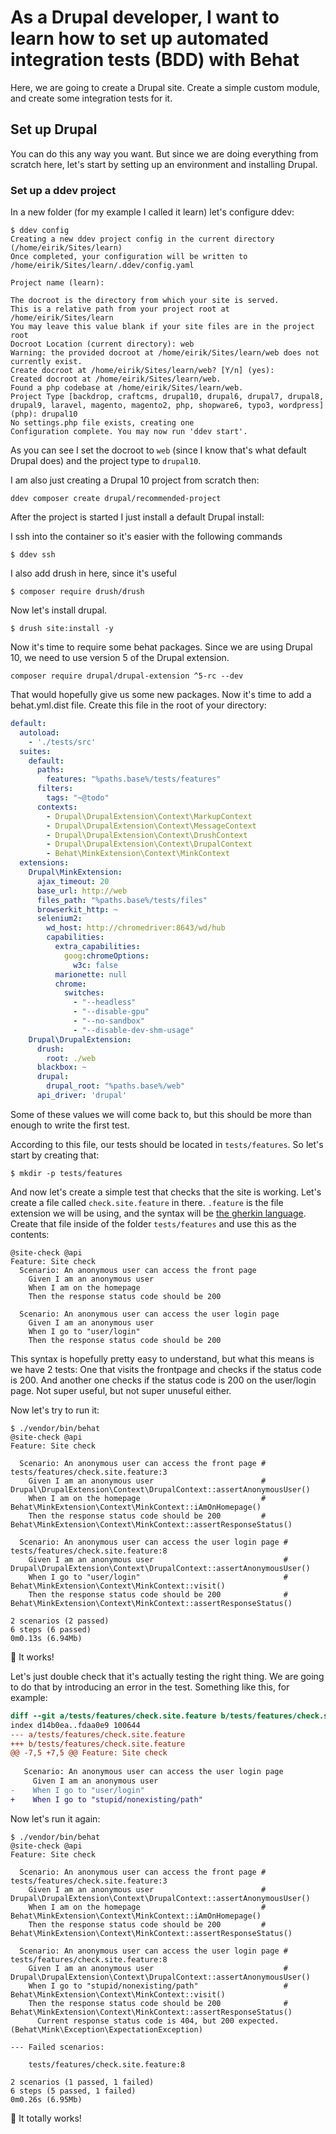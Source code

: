 # As a Drupal developer, I want to learn how to set up automated integration tests (BDD) with Behat

Here, we are going to create a Drupal site. Create a simple custom module, and create some integration tests for it.

## Set up Drupal

You can do this any way you want. But since we are doing everything from scratch here, let's start by setting up an environment and installing Drupal.

### Set up a ddev project

In a new folder (for my example I called it learn) let's configure ddev:

```
$ ddev config
Creating a new ddev project config in the current directory (/home/eirik/Sites/learn) 
Once completed, your configuration will be written to /home/eirik/Sites/learn/.ddev/config.yaml
 
Project name (learn): 

The docroot is the directory from which your site is served.
This is a relative path from your project root at /home/eirik/Sites/learn 
You may leave this value blank if your site files are in the project root 
Docroot Location (current directory): web
Warning: the provided docroot at /home/eirik/Sites/learn/web does not currently exist. 
Create docroot at /home/eirik/Sites/learn/web? [Y/n] (yes): 
Created docroot at /home/eirik/Sites/learn/web. 
Found a php codebase at /home/eirik/Sites/learn/web. 
Project Type [backdrop, craftcms, drupal10, drupal6, drupal7, drupal8, drupal9, laravel, magento, magento2, php, shopware6, typo3, wordpress] (php): drupal10
No settings.php file exists, creating one 
Configuration complete. You may now run 'ddev start'. 
```

As you can see I set the docroot to `web` (since I know that's what default Drupal does) and the project type to `drupal10`.

I am also just creating a Drupal 10 project from scratch then:

```
ddev composer create drupal/recommended-project
``` 

After the project is started I just install a default Drupal install:

I ssh into the container so it's easier with the following commands

```
$ ddev ssh
```

I also add drush in here, since it's useful

```
$ composer require drush/drush
```

Now let's install drupal.

```
$ drush site:install -y
```

Now it's time to require some behat packages. Since we are using Drupal 10, we need to use version 5 of the Drupal extension.

```
composer require drupal/drupal-extension ^5-rc --dev
```

That would hopefully give us some new packages. Now it's time to add a behat.yml.dist file. Create this file in the root of your directory:

```yml
default:
  autoload:
    - './tests/src'
  suites:
    default:
      paths:
        features: "%paths.base%/tests/features"
      filters:
        tags: "~@todo"
      contexts:
        - Drupal\DrupalExtension\Context\MarkupContext
        - Drupal\DrupalExtension\Context\MessageContext
        - Drupal\DrupalExtension\Context\DrushContext
        - Drupal\DrupalExtension\Context\DrupalContext
        - Behat\MinkExtension\Context\MinkContext
  extensions:
    Drupal\MinkExtension:
      ajax_timeout: 20
      base_url: http://web
      files_path: "%paths.base%/tests/files"
      browserkit_http: ~
      selenium2:
        wd_host: http://chromedriver:8643/wd/hub
        capabilities:
          extra_capabilities:
            goog:chromeOptions:
              w3c: false
          marionette: null
          chrome:
            switches:
              - "--headless"
              - "--disable-gpu"
              - "--no-sandbox"
              - "--disable-dev-shm-usage"
    Drupal\DrupalExtension:
      drush:
        root: ./web
      blackbox: ~
      drupal:
        drupal_root: "%paths.base%/web"
      api_driver: 'drupal'
```

Some of these values we will come back to, but this should be more than enough to write the first test.

According to this file, our tests should be located in `tests/features`. So let's start by creating that:

```
$ mkdir -p tests/features
```

And now let's create a simple test that checks that the site is working. Let's create a file called `check.site.feature` in there. `.feature` is the file extension we will be using, and the syntax will be [the gherkin language](https://docs.behat.org/en/latest/user_guide/gherkin.html). Create that file inside of the folder `tests/features` and use this as the contents:

```
@site-check @api
Feature: Site check
  Scenario: An anonymous user can access the front page
    Given I am an anonymous user
    When I am on the homepage
    Then the response status code should be 200

  Scenario: An anonymous user can access the user login page
    Given I am an anonymous user
    When I go to "user/login"
    Then the response status code should be 200
```

This syntax is hopefully pretty easy to understand, but what this means is we have 2 tests: One that visits the frontpage and checks if the status code is 200. And another one checks if the status code is 200 on the user/login page. Not super useful, but not super unuseful either.

Now let's try to run it:

```
$ ./vendor/bin/behat 
@site-check @api
Feature: Site check

  Scenario: An anonymous user can access the front page # tests/features/check.site.feature:3
    Given I am an anonymous user                        # Drupal\DrupalExtension\Context\DrupalContext::assertAnonymousUser()
    When I am on the homepage                           # Behat\MinkExtension\Context\MinkContext::iAmOnHomepage()
    Then the response status code should be 200         # Behat\MinkExtension\Context\MinkContext::assertResponseStatus()

  Scenario: An anonymous user can access the user login page # tests/features/check.site.feature:8
    Given I am an anonymous user                             # Drupal\DrupalExtension\Context\DrupalContext::assertAnonymousUser()
    When I go to "user/login"                                # Behat\MinkExtension\Context\MinkContext::visit()
    Then the response status code should be 200              # Behat\MinkExtension\Context\MinkContext::assertResponseStatus()

2 scenarios (2 passed)
6 steps (6 passed)
0m0.13s (6.94Mb)
``` 

:tada: It works!

Let's just double check that it's actually testing the right thing. We are going to do that by introducing an error in the test. Something like this, for example: 

```diff
diff --git a/tests/features/check.site.feature b/tests/features/check.site.feature
index d14b0ea..fdaa0e9 100644
--- a/tests/features/check.site.feature
+++ b/tests/features/check.site.feature
@@ -7,5 +7,5 @@ Feature: Site check
 
   Scenario: An anonymous user can access the user login page
     Given I am an anonymous user
-    When I go to "user/login"
+    When I go to "stupid/nonexisting/path"
```

Now let's run it again:

```
$ ./vendor/bin/behat 
@site-check @api
Feature: Site check

  Scenario: An anonymous user can access the front page # tests/features/check.site.feature:3
    Given I am an anonymous user                        # Drupal\DrupalExtension\Context\DrupalContext::assertAnonymousUser()
    When I am on the homepage                           # Behat\MinkExtension\Context\MinkContext::iAmOnHomepage()
    Then the response status code should be 200         # Behat\MinkExtension\Context\MinkContext::assertResponseStatus()

  Scenario: An anonymous user can access the user login page # tests/features/check.site.feature:8
    Given I am an anonymous user                             # Drupal\DrupalExtension\Context\DrupalContext::assertAnonymousUser()
    When I go to "stupid/nonexisting/path"                   # Behat\MinkExtension\Context\MinkContext::visit()
    Then the response status code should be 200              # Behat\MinkExtension\Context\MinkContext::assertResponseStatus()
      Current response status code is 404, but 200 expected. (Behat\Mink\Exception\ExpectationException)

--- Failed scenarios:

    tests/features/check.site.feature:8

2 scenarios (1 passed, 1 failed)
6 steps (5 passed, 1 failed)
0m0.26s (6.95Mb)
```

:rocket: It totally works!
